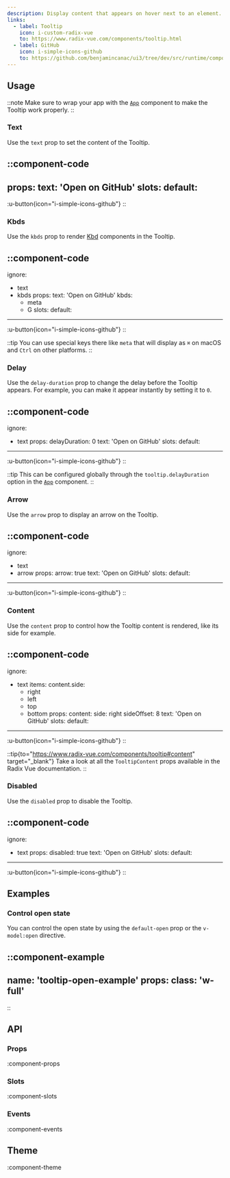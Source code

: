 ```yaml
---
description: Display content that appears on hover next to an element.
links:
  - label: Tooltip
    icon: i-custom-radix-vue
    to: https://www.radix-vue.com/components/tooltip.html
  - label: GitHub
    icon: i-simple-icons-github
    to: https://github.com/benjamincanac/ui3/tree/dev/src/runtime/components/Tooltip.vue
---
```


## Usage

::note
Make sure to wrap your app with the [`App`](/components/app) component to make the Tooltip work properly.
::

### Text

Use the `text` prop to set the content of the Tooltip.

::component-code
---
props:
  text: 'Open on GitHub'
slots:
  default: <UButton icon="i-simple-icons-github" />
---

:u-button{icon="i-simple-icons-github"}
::

### Kbds

Use the `kbds` prop to render [Kbd](/components/kbd) components in the Tooltip.

::component-code
---
ignore:
  - text
  - kbds
props:
  text: 'Open on GitHub'
  kbds:
    - meta
    - G
slots:
  default: <UButton icon="i-simple-icons-github" />
---

:u-button{icon="i-simple-icons-github"}
::

::tip
You can use special keys there like `meta` that will display as `⌘` on macOS and `Ctrl` on other platforms.
::

### Delay

Use the `delay-duration` prop to change the delay before the Tooltip appears. For example, you can make it appear instantly by setting it to `0`.

::component-code
---
ignore:
  - text
props:
  delayDuration: 0
  text: 'Open on GitHub'
slots:
  default: <UButton icon="i-simple-icons-github" />
---

:u-button{icon="i-simple-icons-github"}
::

::tip
This can be configured globally through the `tooltip.delayDuration` option in the [`App`](/components/app) component.
::

### Arrow

Use the `arrow` prop to display an arrow on the Tooltip.

::component-code
---
ignore:
  - text
  - arrow
props:
  arrow: true
  text: 'Open on GitHub'
slots:
  default: <UButton icon="i-simple-icons-github" />
---

:u-button{icon="i-simple-icons-github"}
::

### Content

Use the `content` prop to control how the Tooltip content is rendered, like its side for example.

::component-code
---
ignore:
  - text
items:
  content.side:
    - right
    - left
    - top
    - bottom
props:
  content:
    side: right
    sideOffset: 8
  text: 'Open on GitHub'
slots:
  default: <UButton icon="i-simple-icons-github" />
---

:u-button{icon="i-simple-icons-github"}
::

::tip{to="https://www.radix-vue.com/components/tooltip#content" target="_blank"}
Take a look at all the `TooltipContent` props available in the Radix Vue documentation.
::

### Disabled

Use the `disabled` prop to disable the Tooltip.

::component-code
---
ignore:
  - text
props:
  disabled: true
  text: 'Open on GitHub'
slots:
  default: <UButton icon="i-simple-icons-github" />
---

:u-button{icon="i-simple-icons-github"}
::

## Examples

### Control open state

You can control the open state by using the `default-open` prop or the `v-model:open` directive.

::component-example
---
name: 'tooltip-open-example'
props:
  class: 'w-full'
---
::

## API

### Props

:component-props

### Slots

:component-slots

### Events

:component-events

## Theme

:component-theme
